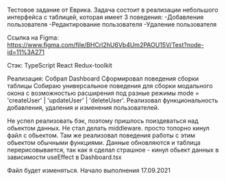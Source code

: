 Тестовое задание от Еврика.
Задача состоит в реализации небольшого интерфейса с таблицей, которая имеет 3 поведения:
  -Добавления пользователя
  -Редактирование пользователя
  -Удаление пользователя

Ссылка на Figma:
  https://www.figma.com/file/BHCrl2hU6Vb4Um2PAOU15V/Test?node-id=11%3A271

Стэк: 
  TypeScript
  React
  Redux-toolkit

Реализация: 
  Собрал Dashboard
  Сформировал поведения сборки таблицы
  Собираю универсальное поведения для сборки модального окона с возможностью расширения
  под разные режимы mode = 'createUser' | 'updateUser' | 'deleteUser'.
  Реализовал функциональность добавления, удаления и изменения пользователей.

Не успел реализовать бэк, поэтому пришлось поиздеваться над обьектом данных. Не стал делать middleware. просто топорно кинул файл с обьектом.
Там же реализовал поведения работы с этим обьектом обычными функциями. Данные обновляются и таблица перерисовывается, так как я сделал страшное - кинул обьект данных в зависимости useEffect в Dashboard.tsx


Файл будет изменяться. Начало выполнения 17.09.2021
